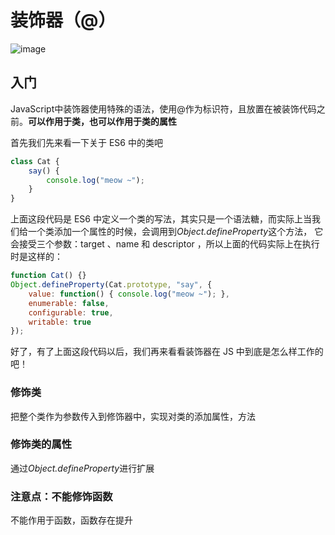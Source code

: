 # 装饰器（@）

![image](https://misc.aotu.io/Secbone/decorator/decorator_840x340.jpg)

## 入门

JavaScript中装饰器使用特殊的语法，使用@作为标识符，且放置在被装饰代码之前。**可以作用于类，也可以作用于类的属性**

首先我们先来看一下关于 ES6 中的类吧

```js
class Cat {
    say() {
        console.log("meow ~");
    }
}
```

上面这段代码是 ES6 中定义一个类的写法，其实只是一个语法糖，而实际上当我们给一个类添加一个属性的时候，会调用到*Object.defineProperty*这个方法，
它会接受三个参数：target 、name 和 descriptor ，所以上面的代码实际上在执行时是这样的：

```js
function Cat() {}
Object.defineProperty(Cat.prototype, "say", {
    value: function() { console.log("meow ~"); },
    enumerable: false,
    configurable: true,
    writable: true
});
```
好了，有了上面这段代码以后，我们再来看看装饰器在 JS 中到底是怎么样工作的吧！

### 修饰类

把整个类作为参数传入到修饰器中，实现对类的添加属性，方法

### 修饰类的属性

通过*Object.defineProperty*进行扩展

### **注意点：不能修饰函数** 

不能作用于函数，函数存在提升
